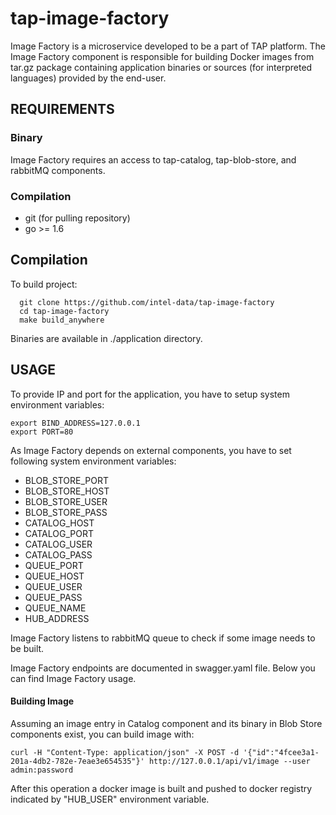 # tap-image-factory
Image Factory is a microservice developed to be a part of TAP platform.
The Image Factory component is responsible for building Docker images from tar.gz package containing application binaries or sources (for interpreted languages) provided by the end-user.

## REQUIREMENTS

### Binary
Image Factory requires an access to tap-catalog, tap-blob-store, and rabbitMQ components.

### Compilation
* git (for pulling repository)
* go >= 1.6

## Compilation
To build project:
```
  git clone https://github.com/intel-data/tap-image-factory
  cd tap-image-factory
  make build_anywhere
```
Binaries are available in ./application directory.

## USAGE

To provide IP and port for the application, you have to setup system environment variables:
```
export BIND_ADDRESS=127.0.0.1
export PORT=80
```

As Image Factory depends on external components, you have to set following system environment variables:
* BLOB_STORE_PORT
* BLOB_STORE_HOST
* BLOB_STORE_USER
* BLOB_STORE_PASS
* CATALOG_HOST
* CATALOG_PORT
* CATALOG_USER
* CATALOG_PASS
* QUEUE_PORT
* QUEUE_HOST
* QUEUE_USER
* QUEUE_PASS
* QUEUE_NAME
* HUB_ADDRESS

Image Factory listens to rabbitMQ queue to check if some image needs to be built.

Image Factory endpoints are documented in swagger.yaml file.
Below you can find Image Factory usage.

#### Building Image
Assuming an image entry in Catalog component and its binary in Blob Store components exist, you can build image with:
```
curl -H "Content-Type: application/json" -X POST -d '{"id":"4fcee3a1-201a-4db2-782e-7eae3e654535"}' http://127.0.0.1/api/v1/image --user admin:password
```
After this operation a docker image is built and pushed to docker registry indicated by "HUB_USER" environment variable.
